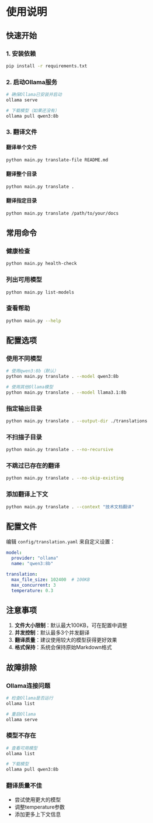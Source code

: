 # 使用说明

## 快速开始

### 1. 安装依赖
```bash
pip install -r requirements.txt
```

### 2. 启动Ollama服务
```bash
# 确保Ollama已安装并启动
ollama serve

# 下载模型（如果还没有）
ollama pull qwen3:8b
```

### 3. 翻译文件

#### 翻译单个文件
```bash
python main.py translate-file README.md
```

#### 翻译整个目录
```bash
python main.py translate .
```

#### 翻译指定目录
```bash
python main.py translate /path/to/your/docs
```

## 常用命令

### 健康检查
```bash
python main.py health-check
```

### 列出可用模型
```bash
python main.py list-models
```

### 查看帮助
```bash
python main.py --help
```

## 配置选项

### 使用不同模型
```bash
# 使用qwen3:8b（默认）
python main.py translate . --model qwen3:8b

# 使用其他Ollama模型
python main.py translate . --model llama3.1:8b
```

### 指定输出目录
```bash
python main.py translate . --output-dir ./translations
```

### 不扫描子目录
```bash
python main.py translate . --no-recursive
```

### 不跳过已存在的翻译
```bash
python main.py translate . --no-skip-existing
```

### 添加翻译上下文
```bash
python main.py translate . --context "技术文档翻译"
```

## 配置文件

编辑 `config/translation.yaml` 来自定义设置：

```yaml
model:
  provider: "ollama"
  name: "qwen3:8b"

translation:
  max_file_size: 102400  # 100KB
  max_concurrent: 3
  temperature: 0.3
```

## 注意事项

1. **文件大小限制**：默认最大100KB，可在配置中调整
2. **并发控制**：默认最多3个并发翻译
3. **翻译质量**：建议使用较大的模型获得更好效果
4. **格式保持**：系统会保持原始Markdown格式

## 故障排除

### Ollama连接问题
```bash
# 检查Ollama是否运行
ollama list

# 重启Ollama
ollama serve
```

### 模型不存在
```bash
# 查看可用模型
ollama list

# 下载模型
ollama pull qwen3:8b
```

### 翻译质量不佳
- 尝试使用更大的模型
- 调整temperature参数
- 添加更多上下文信息
